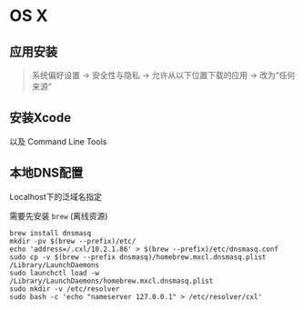 # OS X

## 应用安装

> 系统偏好设置 -> 安全性与隐私 -> 允许从以下位置下载的应用  -> 改为“任何来源”

<!-- ## 关闭SIP

重启Mac,按CMD+R,进入recovery界面,在顶部工具栏选择“终端”:

```
csrutil disable
``` -->

## 安装Xcode

以及 Command Line Tools


## 本地DNS配置

Localhost下的泛域名指定

需要先安装 `brew` (离线资源)

```
brew install dnsmasq
mkdir -pv $(brew --prefix)/etc/
echo 'address=/.cxl/10.2.1.86' > $(brew --prefix)/etc/dnsmasq.conf
sudo cp -v $(brew --prefix dnsmasq)/homebrew.mxcl.dnsmasq.plist /Library/LaunchDaemons
sudo launchctl load -w /Library/LaunchDaemons/homebrew.mxcl.dnsmasq.plist
sudo mkdir -v /etc/resolver
sudo bash -c 'echo "nameserver 127.0.0.1" > /etc/resolver/cxl'
```

